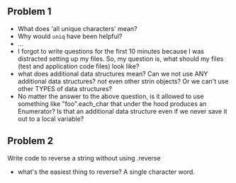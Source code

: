 ## Problem 1

* What does 'all unique characters' mean?
* Why would `uniq` have been helpful?
* ...
* I forgot to write questions for the first 10 minutes because I was distracted
setting up my files.  So, my question is, what should my files (test and
application code files) look like?
* what does additional data structures mean?  Can we not use ANY additional data
  structures?   not even other strin objects?  Or we can't use other TYPES of
  data structures?
* No matter the answer to the above question, is it allowed to use something
  like "foo".each\_char that under the hood produces an Enumerator?  Is that an
  additional data structure even if we never save it out to a local variable?


## Problem 2
Write code to reverse a string without using .reverse
* what's the easiest thing to reverse?  A single character word.
